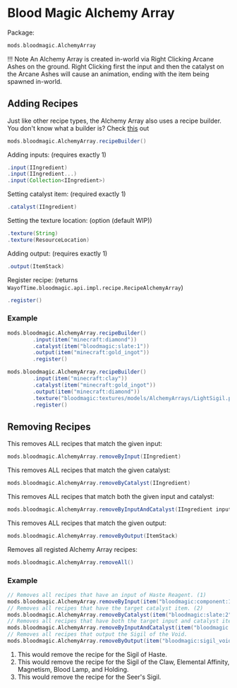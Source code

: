 # Blood Magic Alchemy Array

Package:
```groovy
mods.bloodmagic.AlchemyArray
```

!!! Note
    An Alchemy Array is created in-world via Right Clicking Arcane Ashes on the ground.
    Right Clicking first the input and then the catalyst on the Arcane Ashes will cause an animation, ending with the item being spawned in-world.

## Adding Recipes
Just like other recipe types, the Alchemy Array also uses a recipe builder. <br>
You don't know what a builder is? Check [this](https://groovyscript-docs.readthedocs.io/en/latest/groovy/builder/) out
```groovy
mods.bloodmagic.AlchemyArray.recipeBuilder()
```

Adding inputs: (requires exactly 1)
```groovy
.input(IIngredient)
.input(IIngredient...)
.input(Collection<IIngredient>)
```

Setting catalyst item: (required exactly 1)
```groovy
.catalyst(IIngredient)
```

Setting the texture location: (option (default WIP))
```groovy
.texture(String)
.texture(ResourceLocation)
```

Adding output: (requires exactly 1)
```groovy
.output(ItemStack)
```

Register recipe: (returns `WayofTime.bloodmagic.api.impl.recipe.RecipeAlchemyArray`)
```groovy
.register()
```

### Example
```groovy
mods.bloodmagic.AlchemyArray.recipeBuilder()
        .input(item("minecraft:diamond"))
        .catalyst(item("bloodmagic:slate:1"))
        .output(item("minecraft:gold_ingot"))
        .register()

mods.bloodmagic.AlchemyArray.recipeBuilder()
        .input(item("minecraft:clay"))
        .catalyst(item("minecraft:gold_ingot"))
        .output(item("minecraft:diamond"))
        .texture("bloodmagic:textures/models/AlchemyArrays/LightSigil.png")
        .register()
```

## Removing Recipes

This removes ALL recipes that match the given input:
```groovy
mods.bloodmagic.AlchemyArray.removeByInput(IIngredient)
```

This removes ALL recipes that match the given catalyst:
```groovy
mods.bloodmagic.AlchemyArray.removeByCatalyst(IIngredient)
```

This removes ALL recipes that match both the given input and catalyst:
```groovy
mods.bloodmagic.AlchemyArray.removeByInputAndCatalyst(IIngredient input, IIngredient catalyst)
```

This removes ALL recipes that match the given output:
```groovy
mods.bloodmagic.AlchemyArray.removeByOutput(ItemStack)
```

Removes all registed Alchemy Array recipes:
```groovy
mods.bloodmagic.AlchemyArray.removeAll()
```

### Example
```groovy
// Removes all recipes that have an input of Haste Reagent. (1)
mods.bloodmagic.AlchemyArray.removeByInput(item("bloodmagic:component:13"))
// Removes all recipes that have the target catalyst item. (2)
mods.bloodmagic.AlchemyArray.removeByCatalyst(item("bloodmagic:slate:2"))
// Removes all recipes that have both the target input and catalyst items. (3)
mods.bloodmagic.AlchemyArray.removeByInputAndCatalyst(item("bloodmagic:component:7"), item("bloodmagic:slate:1"))
// Removes all recipes that output the Sigil of the Void.
mods.bloodmagic.AlchemyArray.removeByOutput(item("bloodmagic:sigil_void"))
```

1. This would remove the recipe for the Sigil of Haste.
2. This would remove the recipe for the Sigil of the Claw, Elemental Affinity, Magnetism, Blood Lamp, and Holding.
3. This would remove the recipe for the Seer's Sigil.
